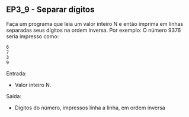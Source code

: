 ## EP3_9 - Separar dígitos

Faça um programa que leia um valor inteiro N e então imprima em linhas separadas seus dígitos na ordem inversa. Por exemplo: O número 9376 seria impresso como:
```
6
7
3
9
```

Entrada:
- Valor inteiro N.

Saída:
- Dígitos do número, impressos linha a linha, em ordem inversa
